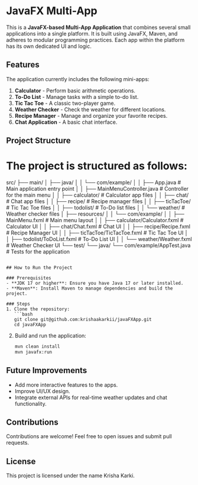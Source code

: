 
# JavaFX Multi-App

This is a **JavaFX-based Multi-App Application** that combines several small applications into a single platform. It is built using JavaFX, Maven, and adheres to modular programming practices. Each app within the platform has its own dedicated UI and logic.

## Features

The application currently includes the following mini-apps:

1. **Calculator** - Perform basic arithmetic operations.
2. **To-Do List** - Manage tasks with a simple to-do list.
3. **Tic Tac Toe** - A classic two-player game.
4. **Weather Checker** - Check the weather for different locations.
5. **Recipe Manager** - Manage and organize your favorite recipes.
6. **Chat Application** - A basic chat interface.

## Project Structure

# The project is structured as follows:

src/
├── main/
│   ├── java/
│   │   └── com/example/
│   │       ├── App.java # Main application entry point
│   │       ├── MainMenuController.java # Controller for the main menu
│   │       ├── calculator/ # Calculator app files
│   │       ├── chat/ # Chat app files
│   │       ├── recipe/ # Recipe manager files
│   │       ├── ticTacToe/ # Tic Tac Toe files
│   │       ├── todolist/ # To-Do list files
│   │       └── weather/ # Weather checker files
│   ├── resources/
│   │   └── com/example/
│   │       ├── MainMenu.fxml # Main menu layout
│   │       ├── calculator/Calculator.fxml # Calculator UI
│   │       ├── chat/Chat.fxml # Chat UI
│   │       ├── recipe/Recipe.fxml # Recipe Manager UI
│   │       ├── ticTacToe/TicTacToe.fxml # Tic Tac Toe UI
│   │       ├── todolist/ToDoList.fxml # To-Do List UI
│   │       └── weather/Weather.fxml # Weather Checker UI
└── test/
    └── java/
        └── com/example/AppTest.java # Tests for the application
```

## How to Run the Project

### Prerequisites
- **JDK 17 or higher**: Ensure you have Java 17 or later installed.
- **Maven**: Install Maven to manage dependencies and build the project.

### Steps
1. Clone the repository:
   ```bash
   git clone git@github.com:krishaakarkii/javaFXApp.git
   cd javaFXApp
   ```

2. Build and run the application:
   ```bash
   mvn clean install
   mvn javafx:run


## Future Improvements
- Add more interactive features to the apps.
- Improve UI/UX design.
- Integrate external APIs for real-time weather updates and chat functionality.

## Contributions
Contributions are welcome! Feel free to open issues and submit pull requests.

## License
This project is licensed under the name Krisha Karki.



